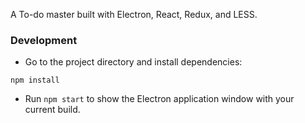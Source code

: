 A To-do master built with Electron, React, Redux, and LESS.

### Development


- Go to the project directory and install dependencies: 
```
npm install
```

- Run `npm start` to show the Electron application window with your current build.
